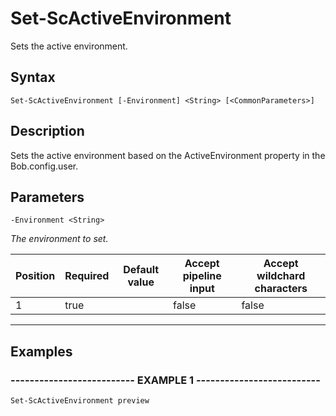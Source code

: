 

# Set-ScActiveEnvironment

Sets the active environment.
## Syntax

    Set-ScActiveEnvironment [-Environment] <String> [<CommonParameters>]


## Description

Sets the active environment based on the ActiveEnvironment property in the Bob.config.user.





## Parameters

    
    -Environment <String>
_The environment to set._

| Position | Required | Default value | Accept pipeline input | Accept wildchard characters |
| -------- | -------- | ------------- | --------------------- | --------------------------- |
| 1 | true |  | false | false |


----

    

## Examples

### -------------------------- EXAMPLE 1 --------------------------
    Set-ScActiveEnvironment preview
































